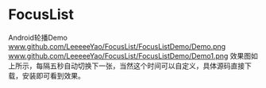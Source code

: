 # FocusList
Android轮播Demo
www.github.com/LeeeeeYao/FocusList/FocusListDemo/Demo.png
www.github.com/LeeeeeYao/FocusList/FocusListDemo/Demo1.png
效果图如上所示，每隔五秒自动切换下一张，当然这个时间可以自定义，具体源码直接下载，安装即可看到效果。
